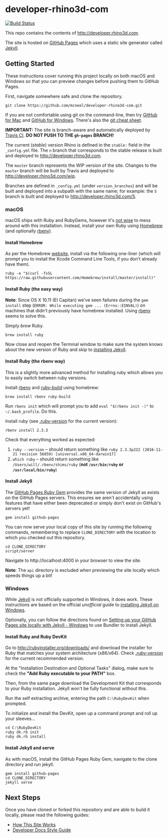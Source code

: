 # developer-rhino3d-com

[![Build Status](https://travis-ci.org/mcneel/developer-rhino3d-com.svg?branch=6)](https://travis-ci.org/mcneel/developer-rhino3d-com)

This repo contains the contents of http://developer.rhino3d.com.

The site is hosted on [GitHub Pages](https://pages.github.com/) which uses a static site generator called [Jekyll](http://jekyllrb.com/).


## Getting Started

These instructions cover running this project locally on both macOS and Windows so that you can preview changes before pushing them to GitHub Pages.

First, navigate somewhere safe and clone the repository.

```
git clone https://github.com/mcneel/developer-rhino3d-com.git
```

If you are not comfortable using git on the command-line, then try [GitHub for Mac](https://mac.github.com/) and [GitHub for Windows](https://windows.github.com/). There's also the [git cheat sheet](https://training.github.com/kit/downloads/github-git-cheat-sheet.pdf).

**IMPORTANT:** The site is branch-aware and automatically deployed by [Travis CI](https://travis-ci.org/mcneel/developer-rhino3d-com). **DO NOT PUSH TO THE `gh-pages` BRANCH!**

The current (_stable_) version Rhino is defined in the `stable:` field in the `_config.yml` file.  The `n` branch that corresponds to the stable release is built and deployed to http://developer.rhino3d.com.  

The `master` branch represents the WIP version of the site.  Changes to the `master` branch will be built by Travis and deployed to http://developer.rhino3d.com/wip.  

Branches are defined in `_config.yml` (under `version_branches`) and will be built and deployed into a subpath with the same name; for example: the `5` branch is built and deployed to http://developer.rhino3d.com/5.

### macOS

macOS ships with Ruby and RubyGems, however it's [not wise](https://github.com/mcneel/developer-rhino3d-com/pull/2#issuecomment-112601698) to mess around with this installation. Instead, install your own Ruby using [Homebrew](http://brew.sh) (and optionally [rbenv](#install-ruby-the-rbenv-way)).

#### Install Homebrew

As per the Homebrew [website](http://brew.sh), install via the following one-liner (which will prompt you to install the Xcode Command Line Tools, if you don't already have them).

```
ruby -e "$(curl -fsSL https://raw.githubusercontent.com/Homebrew/install/master/install)"
```

#### Install Ruby (the easy way)

**Note**: Since OS X 10.11 (El Capitan) we've seen failures during the `gem install` step (`ERROR: While executing gem ... (Errno::EINVAL)`) on machines that didn't previously have homebrew installed. Using [rbenv](#install-ruby-the-rbenv-way) seems to solve this.

Simply _brew_ Ruby.

```
brew install ruby
```

Now close and reopen the Terminal window to make sure the system knows about the new version of Ruby and skip to [installing Jekyll](#install-jekyll).

#### Install Ruby (the rbenv way)

This is a slightly more advanced method for installing ruby which allows you to easily switch between ruby versions.

Install [rbenv](https://github.com/rbenv/rbenv) and [ruby-build](https://github.com/rbenv/ruby-build) using homebrew:
```
brew install rbenv ruby-build
```

Run `rbenv init` which will prompt you to add `eval "$(rbenv init -)"` to `~/.bash_profile`. Do this.

Install ruby (see [.ruby-version](https://github.com/mcneel/developer-rhino3d-com/blob/6/.ruby-version) for the current version):

```
rbenv install 2.3.3
```

Check that everything worked as expected:

1. `ruby --version` – should return something like `ruby 2.3.3p222 (2016-11-21 revision 56859) [universal.x86_64-darwin17]`
2. `which ruby` – should return something like `/Users/will/.rbenv/shims/ruby` (**not `/usr/bin/ruby` or `/usr/local/bin/ruby`**)

#### Install Jekyll

The [GitHub Pages Ruby Gem](https://github.com/github/pages-gem) provides the same version of Jekyll as exists on the GitHub Pages servers. This ensures we aren't accidentally using features that have either been deprecated or simply don't exist on GitHub's servers yet!

```
gem install github-pages
```

You can now serve your local copy of this site by running the following commands, remembering to replace `CLONE_DIRECTORY` with the location to which you checked out this repository.

```
cd CLONE_DIRECTORY
script/server
```

Navigate to http://localhost:4000 in your browser to view the site.

**Note**: The `api` directory is excluded when previewing the site locally which speeds things up a bit!


### Windows

While [Jekyll](http://jekyllrb.com/docs/windows/) is not officially supported in Windows, it does work.  These instructions are based on the official _unofficial_ guide to [installing Jekyll on Windows](http://jekyll-windows.juthilo.com/).

Optionally, you can follow the directions found on [Setting up your GitHub Pages site locally with Jekyll - Windows](https://help.github.com/articles/setting-up-your-github-pages-site-locally-with-jekyll/#platform-windows) to use Bundler to install Jekyll.

#### Install Ruby and Ruby DevKit

Go to http://rubyinstaller.org/downloads/ and download the installer for Ruby that matches your system architecture (x86/x64). Check [.ruby-version](https://github.com/mcneel/developer-rhino3d-com/blob/6/.ruby-version) for the current recommended version.

At the "Installation Destination and Optional Tasks" dialog, make sure to check the **"Add Ruby executable to your PATH"** box.

Then, from the same page download the Development Kit that corresponds to your Ruby installation. Jekyll won't be fully functional without this.

Run the self extracting archive, entering the path `C:\RubyDevKit` when prompted.

To initialize and install the DevKit, open up a command prompt and roll up your sleeves...

```
cd C:\RubyDevKit
ruby dk.rb init
ruby dk.rb install
```

#### Install Jekyll and serve

As with macOS, install the GitHub Pages Ruby Gem, navigate to the clone directory and run jekyll.

```
gem install github-pages
cd CLONE_DIRECTORY
jekyll serve
```

## Next Steps

Once you have cloned or forked this repository and are able to build it locally, please read the following guides:

- [How This Site Works](http://developer.rhino3d.com/guides/general/how-this-site-works/)
- [Developer Docs Style Guide](http://developer.rhino3d.com/guides/general/developer-docs-style-guide/)
